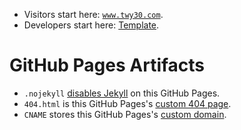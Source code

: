* Visitors start here: [`www.twy30.com`](https://www.twy30.com).
* Developers start here: [Template](Template/ReadMe.md).

# GitHub Pages Artifacts

* `.nojekyll`
  [disables Jekyll](https://github.blog/2009-12-29-bypassing-jekyll-on-github-pages/)
  on this GitHub Pages.
* `404.html` is this GitHub Pages's
  [custom 404 page](https://docs.github.com/en/pages/getting-started-with-github-pages/creating-a-custom-404-page-for-your-github-pages-site).
* `CNAME` stores this GitHub Pages's
  [custom domain](https://docs.github.com/en/pages/configuring-a-custom-domain-for-your-github-pages-site).
